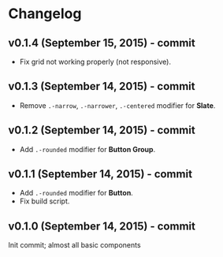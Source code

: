 # Changelog

## v0.1.4 (September 15, 2015) - commit
- Fix grid not working properly (not responsive).

## v0.1.3 (September 14, 2015) - commit
- Remove `.-narrow`, `.-narrower`, `.-centered` modifier for **Slate**.

## v0.1.2 (September 14, 2015) - commit
- Add `.-rounded` modifier for **Button Group**.

## v0.1.1 (September 14, 2015) - commit
- Add `.-rounded` modifier for **Button**.
- Fix build script.


## v0.1.0 (September 14, 2015) - commit
Init commit; almost all basic components

